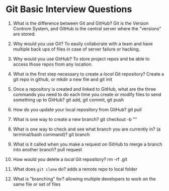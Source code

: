 # Git Basic Interview Questions

1. What is the difference between Git and GitHub?
Git is the Version Controm System, and GitHub is the central server where the "versions" are stored.

2. Why would you use Git?
To easily collaborate with a team and have multiple back ups of files in case of server failure or hacking.

3. Why would you use GitHub?
To store project repos and be able to access those repos from any location.

4. What is the first step necessary to create a _local_ Git repository?
Create a git repo in github, or mkdir a new file and git init

5. Once a repository is created and linked to GitHub, what are the three commands you need to do each time you create or modify files to send something up to GitHub?
git add, git commit, git push
6. How do you update your local repository from GitHub?
git pull
7. What is one way to create a new branch?
git checkout -b ""
8. What is one way to check and see what branch you are currently in? (a terminal/bash command)?
git branch
9. What is it called when you make a request on GitHub to merge a branch into another branch?
pull request
10. How would you delete a _local_ Git repository?
rm -rf .git
11. What does `git clone` do?
adds a remote repo to local folder
12. What is "branching" for?
allowing multiple developers to work on the same file or set of files
